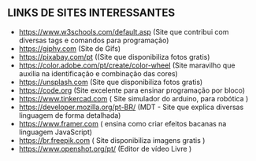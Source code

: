 ## LINKS DE SITES INTERESSANTES
* https://www.w3schools.com/default.asp (Site que contribui com diversas tags e comandos para programação)
* https://giphy.com (Site de Gifs)
* https://pixabay.com/pt ((Site que disponibiliza fotos gratis)
* https://color.adobe.com/pt/create/color-wheel (Site maravilho que auxilia na identificação e combinação das cores)
* https://unsplash.com (Site que disponibiliza fotos gratis)
* https://code.org (Site excelente para ensinar programação por bloco)
* https://www.tinkercad.com ( Site simulador do arduino, para robótica )
* https://developer.mozilla.org/pt-BR/ (MDT - Site que explica diversas linguagem de forma detalhada)
* https://www.framer.com ( ensina como criar efeitos bacanas na linguagem JavaScript)
* https://br.freepik.com ( Site disponibiliza imagens gratis )
* https://www.openshot.org/pt/ (Editor de vídeo Livre )
